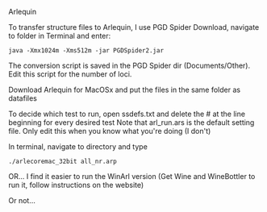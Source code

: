 Arlequin

To transfer structure files to Arlequin, I use PGD Spider
Download, navigate to folder in Terminal and enter:

```
java -Xmx1024m -Xms512m -jar PGDSpider2.jar
```

The conversion script is saved in the PGD Spider dir (Documents/Other). Edit this script for the number of loci. 

Download Arlequin for MacOSx and put the files in the same folder as datafiles

To decide which test to run, open ssdefs.txt and delete the # at the line beginning for every desired test
Note that arl_run.ars is the default setting file. Only edit this when you know what you're doing (I don't)

In terminal, navigate to directory and type

```
./arlecoremac_32bit all_nr.arp
```

OR... I find it easier to run the WinArl version (Get Wine and WineBottler to run it, follow instructions on the website)

Or not...

